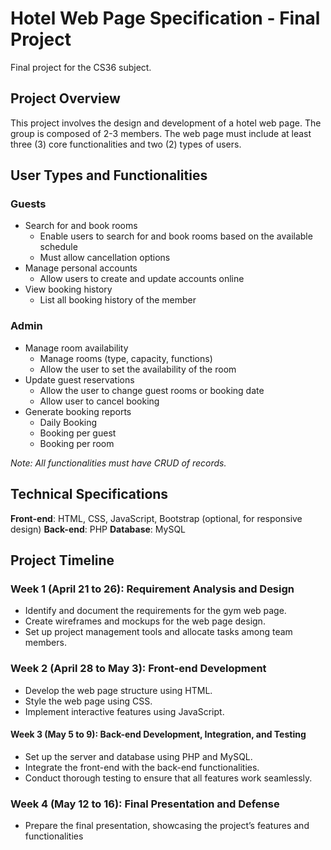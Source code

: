# Hotel Web Page Specification - Final Project

Final project for the CS36 subject.

## Project Overview

This project involves the design and development of a hotel web page. The group is composed of 2-3 members. The web page must include at least three (3) core functionalities and two (2) types of users.

## User Types and Functionalities

### Guests

- Search for and book rooms
  - Enable users to search for and book rooms based on the available schedule
  - Must allow cancellation options
- Manage personal accounts
  - Allow users to create and update accounts online
- View booking history
  - List all booking history of the member

### Admin

- Manage room availability
  - Manage rooms (type, capacity, functions)
  - Allow the user to set the availability of the room
- Update guest reservations
  - Allow the user to change guest rooms or booking date
  - Allow user to cancel booking
- Generate booking reports
  - Daily Booking
  - Booking per guest
  - Booking per room

_Note: All functionalities must have CRUD of records._

## Technical Specifications

**Front-end**: HTML, CSS, JavaScript, Bootstrap (optional, for responsive design)
**Back-end**: PHP
**Database**: MySQL

## Project Timeline

### Week 1 (April 21 to 26): Requirement Analysis and Design

- Identify and document the requirements for the gym web page.
- Create wireframes and mockups for the web page design.
- Set up project management tools and allocate tasks among team members.

### Week 2 (April 28 to May 3): Front-end Development

- Develop the web page structure using HTML.
- Style the web page using CSS.
- Implement interactive features using JavaScript.

#### Week 3 (May 5 to 9): Back-end Development, Integration, and Testing

- Set up the server and database using PHP and MySQL.
- Integrate the front-end with the back-end functionalities.
- Conduct thorough testing to ensure that all features work seamlessly.

### Week 4 (May 12 to 16): Final Presentation and Defense

- Prepare the final presentation, showcasing the project’s features and functionalities
